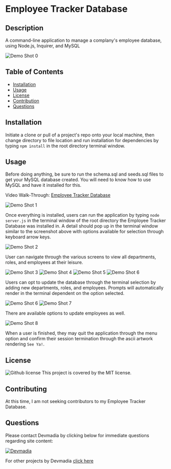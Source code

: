 # Employee Tracker Database

## Description

A command-line application to manage a complany's employee database, using Node.js, Inquirer, and MySQL

![Demo Shot 0](assets/Employee000.png)

  ## Table of Contents

  * [Installation](#installation)
  * [Usage](#usage)
  * [License](#license)
  * [Contribution](#contribution)
  * [Questions](#questions) 
  
  ## Installation
  Initiate a clone or pull of a project's repo onto your local machine, then change directory to file location and run installation for dependencies by typing `npm install` in the root directory terminal window.

  ## Usage
  Before doing anything, be sure to run the schema.sql  and seeds.sql files to get your MySQL database created. You will need to know how to use MySQL and have it installed for this.

  Video Walk-Through: [Employee Tracker Database](https://drive.google.com/file/d/1cf7VskDsLnFPb7cKV4sPUeKt8JwacaDI/view)

 ![Demo Shot 1](assets/Employee001.png)

  Once everything is installed, users can run the application by typing `node server.js` in the terminal window of the root directory the Employee Tracker Database was installed in. A detail should pop up in the terminal window similar to the screenshot above with options available for selection through keyboard arrow keys.

 ![Demo Shot 2](assets/Employee002.png)

  User can navigate through the various screens to view all departments, roles, and employees at their leisure.

  ![Demo Shot 3](assets/Employee003.png) ![Demo Shot 4](assets/Employee004.png) ![Demo Shot 5](assets/Employee005.png) ![Demo Shot 6](assets/Employee006.png) 

  Users can opt to update the database through the terminal selection by adding new departments, roles, and employees. Prompts will automatically render in the terminal dependent on the option selected.

  ![Demo Shot 6](assets/Employee006.png) ![Demo Shot 7](assets/Employee007.png) 

  There are available options to update employees as well.

  ![Demo Shot 8](assets/Employee008.png) 

  When a user is finished, they may quit the application through the menu option and confirm their session termination through the ascii artwork rendering `See Ya!`.

  ## License
  ![Github license](http://img.shields.io/badge/license-MIT-blue.svg) This project is covered by the MIT license.

  ## Contributing
  At this time, I am not seeking contributors to my Employee Tracker Database.

  ## Questions
  Please contact Devmadia by clicking below for immediate questions regarding site content:

  [![Devmadia](assets/Logo.png)](https://devmadia.github.io/)

  For other projects by Devmadia [click here](https://github.com/Devmadia)

